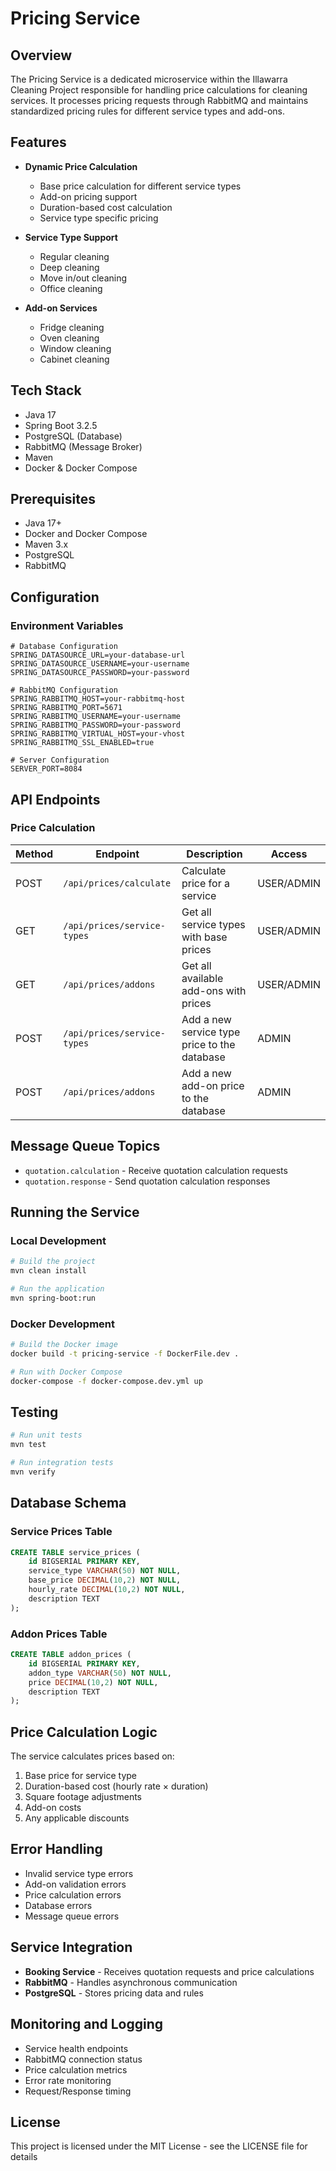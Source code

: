 # Pricing Service

## Overview
The Pricing Service is a dedicated microservice within the Illawarra Cleaning Project responsible for handling price calculations for cleaning services. It processes pricing requests through RabbitMQ and maintains standardized pricing rules for different service types and add-ons.

## Features
- **Dynamic Price Calculation**
  - Base price calculation for different service types
  - Add-on pricing support
  - Duration-based cost calculation
  - Service type specific pricing

- **Service Type Support**
  - Regular cleaning
  - Deep cleaning
  - Move in/out cleaning
  - Office cleaning

- **Add-on Services**
  - Fridge cleaning
  - Oven cleaning
  - Window cleaning
  - Cabinet cleaning

## Tech Stack
- Java 17
- Spring Boot 3.2.5
- PostgreSQL (Database)
- RabbitMQ (Message Broker)
- Maven
- Docker & Docker Compose

## Prerequisites
- Java 17+
- Docker and Docker Compose
- Maven 3.x
- PostgreSQL
- RabbitMQ

## Configuration
### Environment Variables
```properties
# Database Configuration
SPRING_DATASOURCE_URL=your-database-url
SPRING_DATASOURCE_USERNAME=your-username
SPRING_DATASOURCE_PASSWORD=your-password

# RabbitMQ Configuration
SPRING_RABBITMQ_HOST=your-rabbitmq-host
SPRING_RABBITMQ_PORT=5671
SPRING_RABBITMQ_USERNAME=your-username
SPRING_RABBITMQ_PASSWORD=your-password
SPRING_RABBITMQ_VIRTUAL_HOST=your-vhost
SPRING_RABBITMQ_SSL_ENABLED=true

# Server Configuration
SERVER_PORT=8084
```

## API Endpoints

### Price Calculation
| Method | Endpoint                        | Description                                      | Access |
|--------|---------------------------------|--------------------------------------------------|------------------|
| POST   | `/api/prices/calculate`         | Calculate price for a service                    | USER/ADMIN             |
| GET    | `/api/prices/service-types`     | Get all service types with base prices           | USER/ADMIN             |
| GET    | `/api/prices/addons`            | Get all available add-ons with prices            | USER/ADMIN             |
| POST   | `/api/prices/service-types`     | Add a new service type price to the database     | ADMIN            |
| POST   | `/api/prices/addons`            | Add a new add-on price to the database           | ADMIN            |

## Message Queue Topics
- `quotation.calculation` - Receive quotation calculation requests
- `quotation.response` - Send quotation calculation responses

## Running the Service

### Local Development
```bash
# Build the project
mvn clean install

# Run the application
mvn spring-boot:run
```

### Docker Development
```bash
# Build the Docker image
docker build -t pricing-service -f DockerFile.dev .

# Run with Docker Compose
docker-compose -f docker-compose.dev.yml up
```

## Testing
```bash
# Run unit tests
mvn test

# Run integration tests
mvn verify
```

## Database Schema

### Service Prices Table
```sql
CREATE TABLE service_prices (
    id BIGSERIAL PRIMARY KEY,
    service_type VARCHAR(50) NOT NULL,
    base_price DECIMAL(10,2) NOT NULL,
    hourly_rate DECIMAL(10,2) NOT NULL,
    description TEXT
);
```

### Addon Prices Table
```sql
CREATE TABLE addon_prices (
    id BIGSERIAL PRIMARY KEY,
    addon_type VARCHAR(50) NOT NULL,
    price DECIMAL(10,2) NOT NULL,
    description TEXT
);
```

## Price Calculation Logic
The service calculates prices based on:
1. Base price for service type
2. Duration-based cost (hourly rate × duration)
3. Square footage adjustments
4. Add-on costs
5. Any applicable discounts

## Error Handling
- Invalid service type errors
- Add-on validation errors
- Price calculation errors
- Database errors
- Message queue errors

## Service Integration
- **Booking Service** - Receives quotation requests and price calculations
- **RabbitMQ** - Handles asynchronous communication
- **PostgreSQL** - Stores pricing data and rules

## Monitoring and Logging
- Service health endpoints
- RabbitMQ connection status
- Price calculation metrics
- Error rate monitoring
- Request/Response timing

## License
This project is licensed under the MIT License - see the LICENSE file for details
